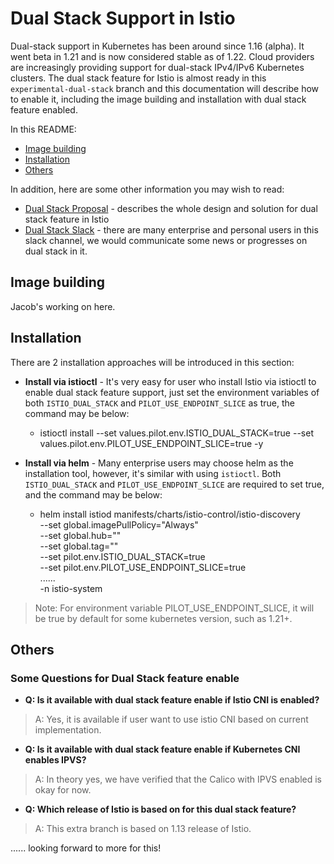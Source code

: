 # Dual Stack Support in Istio

Dual-stack support in Kubernetes has been around since 1.16 (alpha). It went beta in 1.21 and is now considered stable as of 1.22. Cloud providers are increasingly providing support for dual-stack IPv4/IPv6 Kubernetes clusters. The dual stack feature for Istio is almost ready in this `experimental-dual-stack` branch and this documentation will describe how to enable it, including the image building and installation with dual stack feature enabled.


In this README:

- [Image building](#image-building)
- [Installation](#installation)
- [Others](#others)

In addition, here are some other information you may wish to read:

- [Dual Stack Proposal](https://docs.google.com/document/d/1oT6pmRhOw7AtsldU0-HbfA0zA26j9LYiBD_eepeErsQ/edit#heading=h.se6wjxq9mtpk) - describes the whole design and solution for dual stack feature in Istio 
- [Dual Stack Slack](#dual-stack-support) - there are many enterprise and personal users in this slack channel, we would communicate some news or progresses on dual stack in it.


## Image building

Jacob's working on here.

## Installation

There are 2 installation approaches will be introduced in this section:

- **Install via istioctl** - It's very easy for user who install Istio via istioctl to enable dual stack feature support,
    just set the environment variables of both `ISTIO_DUAL_STACK` and `PILOT_USE_ENDPOINT_SLICE` as true, the command may be below:

    - istioctl install --set values.pilot.env.ISTIO_DUAL_STACK=true --set values.pilot.env.PILOT_USE_ENDPOINT_SLICE=true -y

- **Install via helm** - Many enterprise users may choose helm as the installation tool, however, it's similar with using `istioctl`.
    Both `ISTIO_DUAL_STACK` and `PILOT_USE_ENDPOINT_SLICE` are required to set true, and the command may be below:

    - helm install istiod manifests/charts/istio-control/istio-discovery \
        --set global.imagePullPolicy="Always" \
        --set global.hub="<YOUR-IMAGE-HUB>" \
        --set global.tag="<YOUR-IMAGE-TAG>" \
        --set pilot.env.ISTIO_DUAL_STACK=true \
        --set pilot.env.PILOT_USE_ENDPOINT_SLICE=true \
        ...... \
        -n istio-system

> Note: For environment variable PILOT_USE_ENDPOINT_SLICE, it will be true by default for some kubernetes version, such as 1.21+. 


## Others

### Some Questions for Dual Stack feature enable

- **Q: Is it available with dual stack feature enable if Istio CNI is enabled?**

> A: Yes, it is available if user want to use istio CNI based on current implementation.

- **Q: Is it available with dual stack feature enable if Kubernetes CNI enables IPVS?**

> A: In theory yes, we have verified that the Calico with IPVS enabled is okay for now.

- **Q: Which release of Istio is based on for this dual stack feature?**

> A: This extra branch is based on 1.13 release of Istio.

...... looking forward to more for this!
